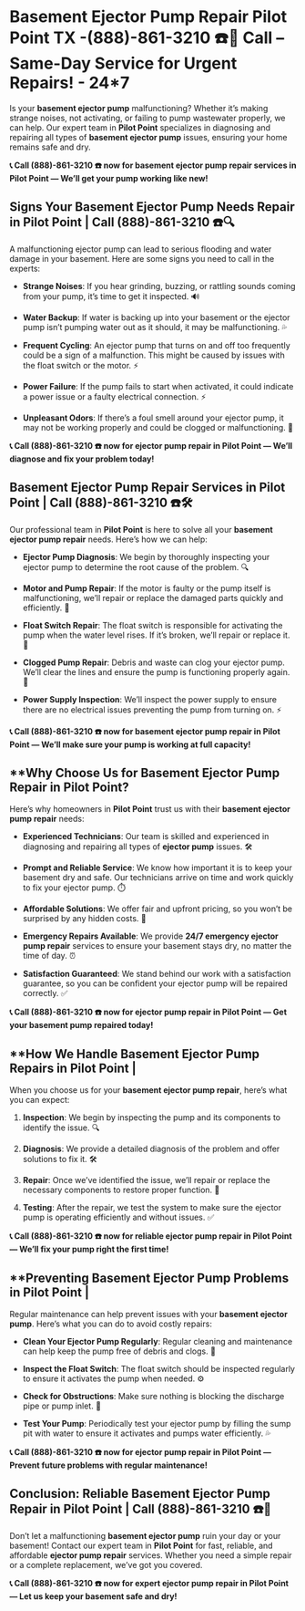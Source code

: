 # **Basement Ejector Pump Repair Pilot Point TX -(888)-861-3210 ☎️🔧** Call – Same-Day Service for Urgent Repairs! - 24*7 

Is your **basement ejector pump** malfunctioning? Whether it’s making strange noises, not activating, or failing to pump wastewater properly, we can help. Our expert team in **Pilot Point** specializes in diagnosing and repairing all types of **basement ejector pump** issues, ensuring your home remains safe and dry.

**📞 Call (888)-861-3210 ☎️ now for **basement ejector pump repair** services in Pilot Point — We’ll get your pump working like new!**

## **Signs Your Basement Ejector Pump Needs Repair in Pilot Point | Call (888)-861-3210 ☎️🔍**

A malfunctioning ejector pump can lead to serious flooding and water damage in your basement. Here are some signs you need to call in the experts:

- **Strange Noises**: If you hear grinding, buzzing, or rattling sounds coming from your pump, it’s time to get it inspected. 🔊
- **Water Backup**: If water is backing up into your basement or the ejector pump isn’t pumping water out as it should, it may be malfunctioning. 💦
- **Frequent Cycling**: An ejector pump that turns on and off too frequently could be a sign of a malfunction. This might be caused by issues with the float switch or the motor. ⚡
- **Power Failure**: If the pump fails to start when activated, it could indicate a power issue or a faulty electrical connection. ⚡
- **Unpleasant Odors**: If there’s a foul smell around your ejector pump, it may not be working properly and could be clogged or malfunctioning. 💩

**📞 Call (888)-861-3210 ☎️ now for **ejector pump repair** in Pilot Point — We’ll diagnose and fix your problem today!**

## **Basement Ejector Pump Repair Services in Pilot Point | Call (888)-861-3210 ☎️🛠️**

Our professional team in **Pilot Point** is here to solve all your **basement ejector pump repair** needs. Here’s how we can help:

- **Ejector Pump Diagnosis**: We begin by thoroughly inspecting your ejector pump to determine the root cause of the problem. 🔍
- **Motor and Pump Repair**: If the motor is faulty or the pump itself is malfunctioning, we’ll repair or replace the damaged parts quickly and efficiently. 🔧
- **Float Switch Repair**: The float switch is responsible for activating the pump when the water level rises. If it’s broken, we’ll repair or replace it. 🌊
- **Clogged Pump Repair**: Debris and waste can clog your ejector pump. We’ll clear the lines and ensure the pump is functioning properly again. 🚰
- **Power Supply Inspection**: We’ll inspect the power supply to ensure there are no electrical issues preventing the pump from turning on. ⚡

**📞 Call (888)-861-3210 ☎️ now for **basement ejector pump repair** in Pilot Point — We’ll make sure your pump is working at full capacity!**

## **Why Choose Us for Basement Ejector Pump Repair in Pilot Point? 

Here’s why homeowners in **Pilot Point** trust us with their **basement ejector pump repair** needs:

- **Experienced Technicians**: Our team is skilled and experienced in diagnosing and repairing all types of **ejector pump** issues. 🛠️
- **Prompt and Reliable Service**: We know how important it is to keep your basement dry and safe. Our technicians arrive on time and work quickly to fix your ejector pump. ⏱️
- **Affordable Solutions**: We offer fair and upfront pricing, so you won’t be surprised by any hidden costs. 💸
- **Emergency Repairs Available**: We provide **24/7 emergency ejector pump repair** services to ensure your basement stays dry, no matter the time of day. ⏰
- **Satisfaction Guaranteed**: We stand behind our work with a satisfaction guarantee, so you can be confident your ejector pump will be repaired correctly. ✅

**📞 Call (888)-861-3210 ☎️ now for **ejector pump repair** in Pilot Point — Get your basement pump repaired today!**

## **How We Handle Basement Ejector Pump Repairs in Pilot Point | 

When you choose us for your **basement ejector pump repair**, here’s what you can expect:

1. **Inspection**: We begin by inspecting the pump and its components to identify the issue. 🔍
2. **Diagnosis**: We provide a detailed diagnosis of the problem and offer solutions to fix it. 🛠️
3. **Repair**: Once we’ve identified the issue, we’ll repair or replace the necessary components to restore proper function. 🔧
4. **Testing**: After the repair, we test the system to make sure the ejector pump is operating efficiently and without issues. ✅

**📞 Call (888)-861-3210 ☎️ now for reliable **ejector pump repair** in Pilot Point — We’ll fix your pump right the first time!**

## **Preventing Basement Ejector Pump Problems in Pilot Point | 

Regular maintenance can help prevent issues with your **basement ejector pump**. Here’s what you can do to avoid costly repairs:

- **Clean Your Ejector Pump Regularly**: Regular cleaning and maintenance can help keep the pump free of debris and clogs. 🧽
- **Inspect the Float Switch**: The float switch should be inspected regularly to ensure it activates the pump when needed. ⚙️
- **Check for Obstructions**: Make sure nothing is blocking the discharge pipe or pump inlet. 🚰
- **Test Your Pump**: Periodically test your ejector pump by filling the sump pit with water to ensure it activates and pumps water efficiently. 💦

**📞 Call (888)-861-3210 ☎️ now for **ejector pump repair** in Pilot Point — Prevent future problems with regular maintenance!**

## **Conclusion: Reliable Basement Ejector Pump Repair in Pilot Point | Call (888)-861-3210 ☎️🔧**

Don’t let a malfunctioning **basement ejector pump** ruin your day or your basement! Contact our expert team in **Pilot Point** for fast, reliable, and affordable **ejector pump repair** services. Whether you need a simple repair or a complete replacement, we’ve got you covered.

**📞 Call (888)-861-3210 ☎️ now for expert **ejector pump repair** in Pilot Point — Let us keep your basement safe and dry!**

